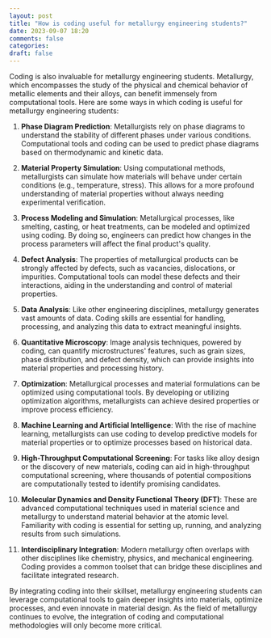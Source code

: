 ```yaml
---
layout: post
title: "How is coding useful for metallurgy engineering students?"
date: 2023-09-07 18:20
comments: false
categories:
draft: false
---
```

Coding is also invaluable for metallurgy engineering students. Metallurgy, which encompasses the study of the physical and chemical behavior of metallic elements and their alloys, can benefit immensely from computational tools. Here are some ways in which coding is useful for metallurgy engineering students:

1. **Phase Diagram Prediction**: Metallurgists rely on phase diagrams to understand the stability of different phases under various conditions. Computational tools and coding can be used to predict phase diagrams based on thermodynamic and kinetic data.

2. **Material Property Simulation**: Using computational methods, metallurgists can simulate how materials will behave under certain conditions (e.g., temperature, stress). This allows for a more profound understanding of material properties without always needing experimental verification.

3. **Process Modeling and Simulation**: Metallurgical processes, like smelting, casting, or heat treatments, can be modeled and optimized using coding. By doing so, engineers can predict how changes in the process parameters will affect the final product's quality.

4. **Defect Analysis**: The properties of metallurgical products can be strongly affected by defects, such as vacancies, dislocations, or impurities. Computational tools can model these defects and their interactions, aiding in the understanding and control of material properties.

5. **Data Analysis**: Like other engineering disciplines, metallurgy generates vast amounts of data. Coding skills are essential for handling, processing, and analyzing this data to extract meaningful insights.

6. **Quantitative Microscopy**: Image analysis techniques, powered by coding, can quantify microstructures' features, such as grain sizes, phase distribution, and defect density, which can provide insights into material properties and processing history.

7. **Optimization**: Metallurgical processes and material formulations can be optimized using computational tools. By developing or utilizing optimization algorithms, metallurgists can achieve desired properties or improve process efficiency.

8. **Machine Learning and Artificial Intelligence**: With the rise of machine learning, metallurgists can use coding to develop predictive models for material properties or to optimize processes based on historical data.

9. **High-Throughput Computational Screening**: For tasks like alloy design or the discovery of new materials, coding can aid in high-throughput computational screening, where thousands of potential compositions are computationally tested to identify promising candidates.

10. **Molecular Dynamics and Density Functional Theory (DFT)**: These are advanced computational techniques used in material science and metallurgy to understand material behavior at the atomic level. Familiarity with coding is essential for setting up, running, and analyzing results from such simulations.

11. **Interdisciplinary Integration**: Modern metallurgy often overlaps with other disciplines like chemistry, physics, and mechanical engineering. Coding provides a common toolset that can bridge these disciplines and facilitate integrated research.

By integrating coding into their skillset, metallurgy engineering students can leverage computational tools to gain deeper insights into materials, optimize processes, and even innovate in material design. As the field of metallurgy continues to evolve, the integration of coding and computational methodologies will only become more critical.
